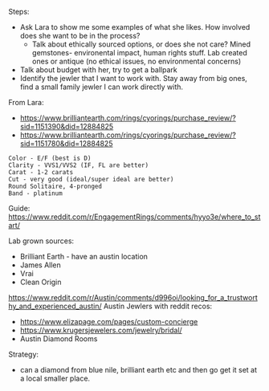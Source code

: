 Steps:
- Ask Lara to show me some examples of what she likes. How involved does she want to be in the process? 
	- Talk about ethically sourced options, or does she not care? Mined gemstones- environental impact, human rights stuff. Lab created ones or antique (no ethical issues, no environmental concerns)
- Talk about budget with her, try to get a ballpark
- Identify the jewler that I want to work with. Stay away from big ones, find a small family jewler I can work directly with.

From Lara:
- https://www.brilliantearth.com/rings/cyorings/purchase_review/?sid=1151390&did=12884825
- https://www.brilliantearth.com/rings/cyorings/purchase_review/?sid=1151780&did=12884825
```
Color - E/F (best is D)
Clarity - VVS1/VVS2 (IF, FL are better)  
Carat - 1-2 carats   
Cut - very good (ideal/super ideal are better)  
Round Solitaire, 4-pronged  
Band - platinum
```

Guide:
https://www.reddit.com/r/EngagementRings/comments/hyyo3e/where_to_start/

Lab grown sources:
- Brilliant Earth - have an austin location
- James Allen
- Vrai
- Clean Origin

https://www.reddit.com/r/Austin/comments/d996oi/looking_for_a_trustworthy_and_experienced_austin/
Austin Jewlers with reddit recos:
- https://www.elizapage.com/pages/custom-concierge
- https://www.krugersjewelers.com/jewelry/bridal/
- Austin Diamond Rooms

Strategy:
- can a diamond from blue nile, brilliant earth etc and then go get it set at a local smaller place.